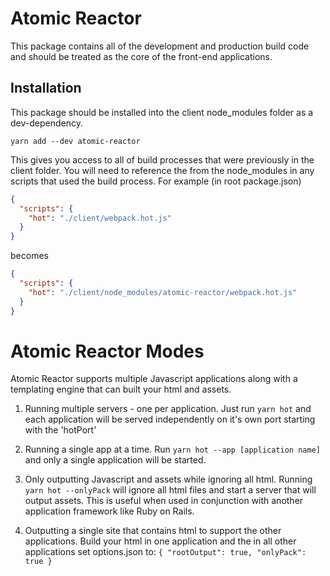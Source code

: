 # Atomic Reactor
This package contains all of the development and production build code and should be treated as the core of the front-end applications.

## Installation
This package should be installed into the client node_modules folder as a dev-dependency.

`yarn add --dev atomic-reactor`

This gives you access to all of build processes that were previously in the client folder. You will need to reference the from the node_modules in any scripts that used the build process. For example (in root package.json)

```Json
{
  "scripts": {
    "hot": "./client/webpack.hot.js"
  }
}
```
becomes

```Json
{
  "scripts": {
    "hot": "./client/node_modules/atomic-reactor/webpack.hot.js"
  }
}
```

# Atomic Reactor Modes
Atomic Reactor supports multiple Javascript applications along with a templating engine that can built your html and assets.

1. Running multiple servers - one per application. Just run `yarn hot` and each application will be served independently on it's own
port starting with the 'hotPort'

2. Running a single app at a time. Run `yarn hot --app [application name]` and only a single application will be started.

3. Only outputting Javascript and assets while ignoring all html. Running `yarn hot --onlyPack` will ignore all html files
and start a server that will output assets. This is useful when used in conjunction with another application framework
like Ruby on Rails.

4. Outputting a single site that contains html to support the other applications. Build your html in one application and the
in all other applications set options.json to:
`
{
  "rootOutput": true,
  "onlyPack": true
}
`

